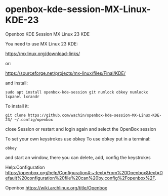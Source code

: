 # openbox-kde-session-MX-Linux-KDE-23
Openbox KDE Session MX Linux 23 KDE

You need to use MX Linux 23 KDE:

https://mxlinux.org/download-links/

or:

https://sourceforge.net/projects/mx-linux/files/Final/KDE/

and install:

```
sudo apt install openbox-kde-session git numlock obkey numlockx lxpanel lxrandr
```




To install it:
```
git clone https://github.com/wachin/openbox-kde-session-MX-Linux-KDE-23/ ~/.config/openbox
```

close Session or restart and login again and select the OpenBox session

To set your own keystrokes use obkey
To use obkey put in a terminal:

```
obkey
```

and start an window, there you can delete, add, config the keystrokes



Help:Configuration
https://openbox.org/help/Configuration#:~:text=From%20Openbox&text=Default%20configuration%20file%20can%20by,config%2Fopenbox%2F.

Openbox
https://wiki.archlinux.org/title/Openbox
